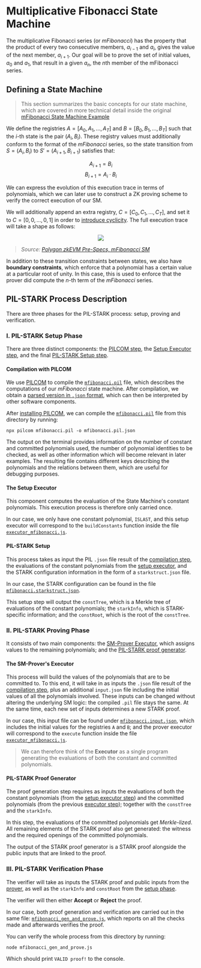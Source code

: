 # Multiplicative Fibonacci State Machine

The multiplicative Fibonacci series (or *mFibonacci*) has the property that the product of every two consecutive members, $a_{i-1}$ and $a_i$, gives the value of the next member, $a_{i+1}$. Our goal will be to prove the set of initial values, $a_0$ and $a_1$, that result in a given $a_n$, the $n$th member of the mFibonacci series.

## Defining a State Machine

> This section summarizes the basic concepts for our state machine, which are covered in more technical detail inside the original [mFibonacci State Machine Example](https://wiki.polygon.technology/docs/category/mfibonacci-sm/)

We define the registries $A = [A_0, A_1, ..., A_T]$ and $B = [B_0, B_1, ..., B_T]$ such that the $i$-th state is the pair $(A_i, B_i)$. These registry values must additionally conform to the format of the *mFibonacci* series, so the state transition from $S = (A_i, B_i)$ to $S' = (A_{i+1}, B_{i+1})$  satisfies that:

$$
A_{i+1} = B_i
$$
$$
B_{i+1} = A_i \cdot B_i
$$

We can express the evolution of this execution trace in terms of polynomials, which we can later use to construct a ZK proving scheme to verify the correct execution of our SM.

We will additionally append an extra registry, $C = [C_0, C_1, ..., C_T]$, and set it to $C = [0, 0, ..., 0, 1]$ in order to [introduce cyclicity](https://wiki.polygon.technology/docs/zkevm/zkProver/mfibonacci-example/#introducing-cyclicity). The full execution trace will take a shape as follows:

<p align="center">
    <img src="https://wiki.polygon.technology/assets/images/fib7-mfibon-sm-3-regs-3403300aad4f06109f0d5a5899df3599.png" />
</p>

>*Source: [Polygon zkEVM Pre-Specs, mFibonacci SM](https://wiki.polygon.technology/docs/zkevm/zkProver/mfibonacci-example/#introducing-cyclicity)*

In addition to these transition constraints between states, we also have **boundary constraints**, which enforce that a polynomial has a certain value at a particular root of unity. In this case, this is used to enforce that the prover did compute the $n$-th term of the *mFibonacci* series.

## PIL-STARK Process Description

There are three phases for the PIL-STARK process: setup, proving and verification.

### I. PIL-STARK Setup Phase

There are three distinct components: the [PILCOM step](#compilation-with-pilcom), the [Setup Executor step](#the-setup-executor), and the final [PIL-STARK Setup step](#pil-stark-setup). 

#### Compilation with PILCOM 

We use [PILCOM](https://github.com/0xPolygonHermez/pilcom) to compile the [`mfibonacci.pil`](./mfibonacci.pil) file, which describes the computations of our *mFibonacci* state machine. After compilation, we obtain a [parsed version in `.json` format](./mfibonacci.pil.json), which can then be interpreted by other software components.

After [installing PILCOM](../README.md#setup), we can compile the [`mfibonacci.pil`](./mfibonacci.pil) file from this directory by running:

```
npx pilcom mfibonacci.pil -o mfibonacci.pil.json
```

The output on the terminal provides information on the number of constant and committed polynomials used, the number of polynomial identities to be checked, as well as other information which will become relevant in later examples. The resulting file contains different keys describing the polynomials and the relations between them, which are useful for debugging purposes.

#### The Setup Executor

This component computes the evaluation of the State Machine's constant polynomials. This execution process is therefore only carried once.

In our case, we only have one constant polynomial, `ISLAST`, and this setup executor will correspond to the `buildConstants` function inside the file [`executor_mfibonacci.js`](./executor_mfibonacci.js).

#### PIL-STARK Setup

This process takes as input the PIL `.json` file result of the [compilation step](#compilation-with-pilcom), the evaluations of the constant polynomials from the [setup executor](#the-setup-executor), and the STARK configuration information in the form of a `starkstruct.json` file. 

In our case, the STARK configuration can be found in the file [`mfibonacci.starkstruct.json`](./mfibonacci.starkstruct.json).

This setup step will output the `constTree`, which is a Merkle tree of evaluations of the constant polynomials; the `starkInfo`, which is STARK-specific information; and the `constRoot`, which is the root of the `constTree`.

### II. PIL-STARK Proving Phase

It consists of two main components: the [SM-Prover Executor](#the-sm-provers-executor), which assigns values to the remaining polynomials; and the [PIL-STARK proof generator](#pil-stark-proof-generator).

#### The SM-Prover's Executor

This process will build the values of the polynomials that are to be committed to. To this end, it will take in as inputs the `.json` file result of the [compilation step](#compilation-with-pilcom), plus an additional `input.json` file including the initial values of all the polynomials involved. These inputs can be changed without altering the underlying SM logic: the compiled `.pil` file stays the same. At the same time, each new set of inputs determines a new STARK proof.

In our case, this input file can be found under [`mfibonacci.input.json`](./mfibonacci.input.json), which includes the initial values for the registries `A` and `B`; and the prover executor will correspond to the `execute` function inside the file [`executor_mfibonacci.js`](./executor_mfibonacci.js).

> We can therefore think of the **Executor** as a single program generating the evaluations of both the constant and committed polynomials.


#### PIL-STARK Proof Generator

The proof generation step requires as inputs the evaluations of both the constant polynomials (from the [setup executor step](#the-setup-executor)) and the committed polynomials (from the previous [executor step](#the-sm-provers-executor)); together with the `constTree` and the `starkInfo`.

In this step, the evaluations of the committed polynomials get *Merkle-lized*. All remaining elements of the STARK proof also get generated: the witness and the required openings of the committed polynomials. 

The output of the STARK proof generator is a STARK proof alongside the public inputs that are linked to the proof.

### III. PIL-STARK Verification Phase

The verifier will take as inputs the STARK proof and public inputs from the [prover](#pil-stark-proof-generator), as well as the `starkInfo` and `constRoot` from the [setup phase](#pil-stark-setup). 

The verifier will then either **Accept** or **Reject** the proof.

In our case, both proof generation and verification are carried out in the same file: [`mfibonacci_gen_and_prove.js`](./mfibonacci_gen_and_prove.js), which reports on all the checks made and afterwards verifies the proof. 

You can verify the whole process from this directory by running:

```
node mfibonacci_gen_and_prove.js
```

Which should print `VALID proof!` to the console.
